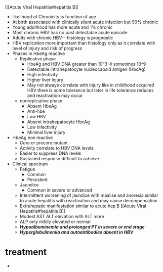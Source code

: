 ![[Acute Viral Hepatitis#hepatitis B]]
- likelihood of Chronicity is function of age 
- At birth associated with clinically silent acute infection but 90% chronic
- Young adulthood has more acute and 1% chronic
- Most chronic HBV has no past detectable acute episode
- Adults with chronic HBV-- histology is prognostic
- HBV replication more important than histology only as it correlate with level of injury and risk of progress
- Phases in HbeAg reactive
	- Replicative phase
		- HbeAg and HBV DNA greater than  10^3-4 sometimes 10^9 
		- Detectable intrahepatocyte nucleocapsid antigen (HbcAg)
		- High infectivity
		- Higher liver injury
		- May not always correlate with injury like in childhood acquired HBV there is some tolerance but later in life tolerance reduces and reactivation may occur 
	- nonreplicative phase
		- Absent HbeAg
		- Anti-hbe
		- Low HBV 
		- Absent intrahepatocyte HbcAg
		- Low infectivity
		- Minimal liver injury
- HbeAg non reactive
	- Core or precore mutant
	- Activity correlate to HBV DNA levels 
	- Easier to suppress DNA levels 
	- Sustained response difficult to achieve
- Clinical spectrum
	- Fatigue
		- Common 
		- Persistent 
	- Jaundice
		- Common in severe or advanced
	- Intermittent worsening of jaundice with maalise and anorexia similar to acute hepatitis with reactivation and may cause decompensation
	- Extrahepatic manifestation similar to acute hep B [[Acute Viral Hepatitis#hepatitis B]] 
	- Modest AST ALT elevation with ALT more 
	- ALP only mildly elevated or normal 
	- ***Hypoalbuminemia and prolonged PT in severe or end stage***
	- ***Hyperglobulinemia and autoantibodies absent in HBV***
# treatment
- 

